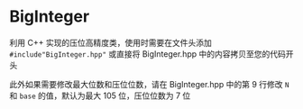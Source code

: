 # BigInteger

利用 C++ 实现的压位高精度类，使用时需要在文件头添加 `#include"BigInteger.hpp"` 或直接将 BigInteger.hpp 中的内容拷贝至您的代码开头

此外如果需要修改最大位数和压位位数，请在 BigInteger.hpp 中的第 9 行修改 `N` 和 `base` 的值，默认为最大 $105$ 位，压位位数为 $7$ 位
